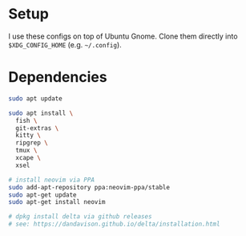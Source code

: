 # Setup

I use these configs on top of Ubuntu Gnome.
Clone them directly into `$XDG_CONFIG_HOME` (e.g. `~/.config`).

# Dependencies

```sh
sudo apt update

sudo apt install \
  fish \
  git-extras \
  kitty \
  ripgrep \
  tmux \
  xcape \
  xsel

# install neovim via PPA
sudo add-apt-repository ppa:neovim-ppa/stable
sudo apt-get update
sudo apt-get install neovim

# dpkg install delta via github releases
# see: https://dandavison.github.io/delta/installation.html
```
